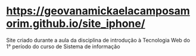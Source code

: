 # https://geovanamickaelacamposamorim.github.io/site_iphone/
Site criado durante a aula da disciplina de introdução à Tecnologia Web do 1° período do curso de Sistema de informação
